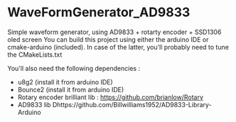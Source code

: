 # WaveFormGenerator_AD9833
Simple waveform generator, using AD9833 + rotarty encoder + SSD1306 oled screen
You can build this project using either the arduino IDE or cmake-arduino (included).
In case of the latter, you'll probably need to tune the CMakeLists.txt

You'll also need the following dependencies :
* u8g2 (install it from arduino IDE)
* Bounce2 (install it from arduino IDE)
* Rotary encoder brilliant lib : https://github.com/brianlow/Rotary
* AD9833 lib Dhttps://github.com/Billwilliams1952/AD9833-Library-Arduino
